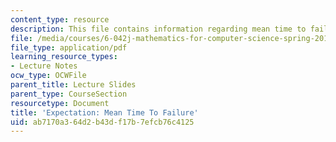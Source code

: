 ```yaml
---
content_type: resource
description: This file contains information regarding mean time to failure.
file: /media/courses/6-042j-mathematics-for-computer-science-spring-2015/ab7170a364d2b43df17b7efcb76c4125_MIT6_042JS15_MeanTimeFailure.pdf
file_type: application/pdf
learning_resource_types:
- Lecture Notes
ocw_type: OCWFile
parent_title: Lecture Slides
parent_type: CourseSection
resourcetype: Document
title: 'Expectation: Mean Time To Failure'
uid: ab7170a3-64d2-b43d-f17b-7efcb76c4125
---
```

